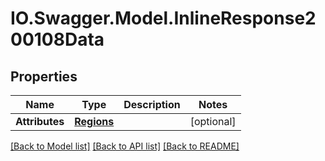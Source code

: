 # IO.Swagger.Model.InlineResponse200108Data
## Properties

Name | Type | Description | Notes
------------ | ------------- | ------------- | -------------
**Attributes** | [**Regions**](Regions.md) |  | [optional] 

[[Back to Model list]](../README.md#documentation-for-models) [[Back to API list]](../README.md#documentation-for-api-endpoints) [[Back to README]](../README.md)

